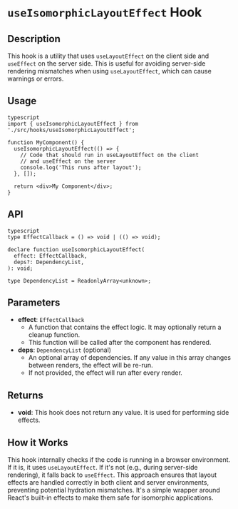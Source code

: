 # `useIsomorphicLayoutEffect` Hook

## Description

This hook is a utility that uses `useLayoutEffect` on the client side and `useEffect` on the server side. This is useful for avoiding server-side rendering mismatches when using `useLayoutEffect`, which can cause warnings or errors.

## Usage
```
typescript
import { useIsomorphicLayoutEffect } from './src/hooks/useIsomorphicLayoutEffect';

function MyComponent() {
  useIsomorphicLayoutEffect(() => {
    // Code that should run in useLayoutEffect on the client
    // and useEffect on the server
    console.log('This runs after layout');
  }, []);

  return <div>My Component</div>;
}
```
## API
```
typescript
type EffectCallback = () => void | (() => void);

declare function useIsomorphicLayoutEffect(
  effect: EffectCallback,
  deps?: DependencyList,
): void;

type DependencyList = ReadonlyArray<unknown>;
```
## Parameters

*   **effect**: `EffectCallback`
    *   A function that contains the effect logic. It may optionally return a cleanup function.
    *   This function will be called after the component has rendered.
*   **deps**: `DependencyList` (optional)
    *   An optional array of dependencies. If any value in this array changes between renders, the effect will be re-run.
    *   If not provided, the effect will run after every render.

## Returns

*   **void**: This hook does not return any value. It is used for performing side effects.

## How it Works

This hook internally checks if the code is running in a browser environment. If it is, it uses `useLayoutEffect`. If it's not (e.g., during server-side rendering), it falls back to `useEffect`. This approach ensures that layout effects are handled correctly in both client and server environments, preventing potential hydration mismatches. It's a simple wrapper around React's built-in effects to make them safe for isomorphic applications.
